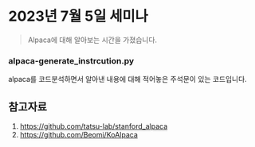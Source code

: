 # 2023년 7월 5일 세미나

> Alpaca에 대해 알아보는 시간을 가졌습니다.

### alpaca-generate_instrcution.py
alpaca를 코드분석하면서 알아낸 내용에 대해 적어놓은 주석문이 있는 코드입니다.

## 참고자료
1. https://github.com/tatsu-lab/stanford_alpaca
2. https://github.com/Beomi/KoAlpaca
